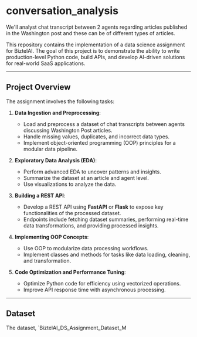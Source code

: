 # conversation_analysis
We'll analyst chat transcript between 2 agents regarding articles published in the Washington post and these can be of different types of articles.


This repository contains the implementation of a data science assignment for BiztelAI. The goal of this project is to demonstrate the ability to write production-level Python code, build APIs, and develop AI-driven solutions for real-world SaaS applications.

---

## **Project Overview**

The assignment involves the following tasks:

1. **Data Ingestion and Preprocessing**:
   - Load and preprocess a dataset of chat transcripts between agents discussing Washington Post articles.
   - Handle missing values, duplicates, and incorrect data types.
   - Implement object-oriented programming (OOP) principles for a modular data pipeline.

2. **Exploratory Data Analysis (EDA)**:
   - Perform advanced EDA to uncover patterns and insights.
   - Summarize the dataset at an article and agent level.
   - Use visualizations to analyze the data.

3. **Building a REST API**:
   - Develop a REST API using **FastAPI** or **Flask** to expose key functionalities of the processed dataset.
   - Endpoints include fetching dataset summaries, performing real-time data transformations, and providing processed insights.

4. **Implementing OOP Concepts**:
   - Use OOP to modularize data processing workflows.
   - Implement classes and methods for tasks like data loading, cleaning, and transformation.

5. **Code Optimization and Performance Tuning**:
   - Optimize Python code for efficiency using vectorized operations.
   - Improve API response time with asynchronous processing.

---

## **Dataset**

The dataset, `BiztelAI_DS_Assignment_Dataset_M
